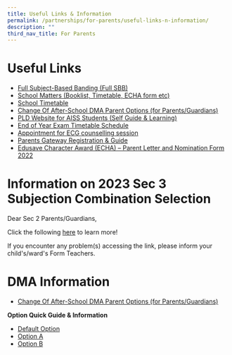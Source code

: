 ```yaml
---
title: Useful Links & Information
permalink: /partnerships/for-parents/useful-links-n-information/
description: ""
third_nav_title: For Parents
---
```

# **Useful Links**<br>
*   [Full Subject-Based Banding (Full SBB)](https://ahmadibrahimsec.moe.edu.sg/useful-info/full-subject-based-banding)
*   [School Matters (Booklist, Timetable, ECHA form etc)](https://ahmadibrahimsec.moe.edu.sg/useful-info/school-matters/books-stationery-list-2023/)
*   [School Timetable](https://ahmadibrahimsec.moe.edu.sg/useful-info/school-matters/)
*   [Change Of After-School DMA Parent Options (for Parents/Guardians)](https://form.gov.sg/6143ec0c70054d0012da2b0f)
*   [PLD Website for AISS Students (Self Guide & Learning)](https://sites.google.com/moe.edu.sg/ictaiss4students/home)
*   [End of Year Exam Timetable Schedule](https://ahmadibrahimsec-moe-edu-sg-admin.cwp.sg/useful-info/school-matters)
*   [Appointment for ECG counselling session](https://go.gov.sg/ecgc-rachel)
*   [Parents Gateway Registration & Guide](https://ahmadibrahimsec-moe-edu-sg-admin.cwp.sg/useful-info/for-parents/parents-gateway)
*   [Edusave Character Award (ECHA) – Parent Letter and Nomination Form 2022](https://ahmadibrahimsec-moe-edu-sg-admin.cwp.sg/qql/slot/u529/2022/For%20Parents/Useful%20Links%20&%20Information/Edusave%20Character%20Award%20(ECHA)/ECHA_2022.pdf)

# **Information on 2023 Sec 3 Subjection Combination Selection**<br>
Dear Sec 2 Parents/Guardians,

Click the following [here](https://go.gov.sg/aiss-sec3-subjcombination) to learn more!

If you encounter any problem(s) accessing the link, please inform your child's/ward's Form Teachers.

# **DMA Information**<br>
*   [Change Of After-School DMA Parent Options (for Parents/Guardians)](https://form.gov.sg/6143ec0c70054d0012da2b0f)

**Option Quick Guide & Information**

*   [Default Option](https://ahmadibrahimsec-moe-edu-sg-admin.cwp.sg/qql/slot/u529/2022/For%20Parents/Useful%20Links%20&%20Information/DMA%20Information/PORC4%20-%20DMA%20Parent%20Guide%20for%20Default%20Option%20Chrome%20Devices_2%20Sep%2021.pdf)
*   [Option A](https://ahmadibrahimsec-moe-edu-sg-admin.cwp.sg/qql/slot/u529/2022/For%20Parents/Useful%20Links%20&%20Information/DMA%20Information/PORC5%20-%20DMA%20Parent%20Guide%20for%20Option%20A%20Chrome%20Devices_2%20Sep%2021.pdf)
*   [Option B](https://ahmadibrahimsec-moe-edu-sg-admin.cwp.sg/qql/slot/u529/2022/For%20Parents/Useful%20Links%20&%20Information/DMA%20Information/PORC6%20-%20DMA%20Parent%20Guide%20for%20Option%20B%20Chrome%20Devices_2%20Sep%2021.pdf)